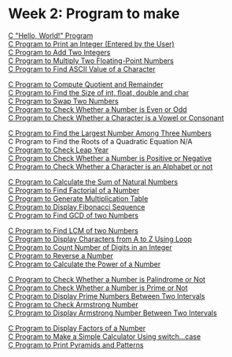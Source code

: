 # Week 2: Program to make

[C "Hello, World!" Program](/C/week%202/HelloWorld.c) <br>
[C Program to Print an Integer (Entered by the User)](/C/week%202/EnteredInt.c) <br>
[C Program to Add Two Integers](/C/week%202/AddTwoInts.c) <br>
[C Program to Multiply Two Floating-Point Numbers](/C/week%202/MultiFloat.c) <br>
[C Program to Find ASCII Value of a Character](/C/week%202/FindASCII.c) <br>

[C Program to Compute Quotient and Remainder](/C/week%202/QuotRemain.c) <br>
[C Program to Find the Size of int, float, double and char](/C/week%202/sizeof.c) <br>
[C Program to Swap Two Numbers](/C/week%202/swap.c) <br>
[C Program to Check Whether a Number is Even or Odd](/C/week%202/EvenOdd.c) <br>
[C Program to Check Whether a Character is a Vowel or Consonant](/C/week%202/Vowel.c) <br>

[C Program to Find the Largest Number Among Three Numbers](/C/week%202/largerint.c) <br>
C Program to Find the Roots of a Quadratic Equation N/A <br>
[C Program to Check Leap Year](/C/week%202/leapyear.c) <br>
[C Program to Check Whether a Number is Positive or Negative](/C/week%202/NegOrPos.c) <br>
[C Program to Check Whether a Character is an Alphabet or not](/C/week%202/isAlpha.c) <br>

[C Program to Calculate the Sum of Natural Numbers](/C/week%202/NaturalNumbers.c) <br>
[C Program to Find Factorial of a Number](/C/week%202/Factorial.c) <br>
[C Program to Generate Multiplication Table](/C/week%202/TimesTable.c) <br>
[C Program to Display Fibonacci Sequence](/C/week%202/Fibonacci.c) <br>
[C Program to Find GCD of two Numbers](/C/week%202/GCD.c) <br>

[C Program to Find LCM of two Numbers](/C/week%202/LCM.c) <br>
[C Program to Display Characters from A to Z Using Loop](/C/week%202/AtoZ.c) <br>
[C Program to Count Number of Digits in an Integer](/C/week%202/CountDigits.c) <br>
[C Program to Reverse a Number](/C/week%202/reverse.c) <br>
[C Program to Calculate the Power of a Number](/C/week%202/power.c) <br>

[C Program to Check Whether a Number is Palindrome or Not](/C/week%202/palindrome.c) <br>
[C Program to Check Whether a Number is Prime or Not](/C/week%202/PrimeNumber.c) <br>
[C Program to Display Prime Numbers Between Two Intervals](/C/week%202/PrimeInRange.c)<br>
[C Program to Check Armstrong Number](/C/week%202/Armstrong.c) <br>
[C Program to Display Armstrong Number Between Two Intervals](/C/week%202/ArmstrongRange.c) <br>

[C Program to Display Factors of a Number](/C/week%202/Factors.c) <br>
[C Program to Make a Simple Calculator Using switch...case](/C/week%202/Calculator.c) <br>
[C Program to Print Pyramids and Patterns](/C/week%202/Pyramid.c) <br>
